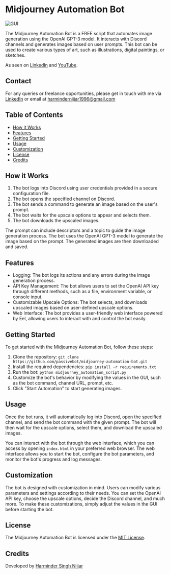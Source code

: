 # Midjourney Automation Bot

![GUI](https://github.com/passivebot/midjourney-automation-bot/blob/8efd67a4e6e09b844db6da809469fbe26e90a60f/chrome_zrfWeRJEmB.png)

The Midjourney Automation Bot is a FREE script that automates image generation using the OpenAI GPT-3 model. It interacts with Discord channels and generates images based on user prompts. This bot can be used to create various types of art, such as illustrations, digital paintings, or sketches.

As seen on [LinkedIn](https://www.linkedin.com/posts/harmindersinghnijjar_sikhism-sikhi-punjab-activity-7058192758297022464-CPs6?utm_source=share&utm_medium=member_desktop) and [YouTube](https://www.youtube.com/watch?v=IJ0jNhrKQ34).

## Contact

For any queries or freelance opportunities, please get in touch with me via [LinkedIn](https://www.linkedin.com/in/harmindersinghnijjar/) or email at harmindernijjar1996@gmail.com

## Table of Contents

- [How it Works](#how-it-works)
- [Features](#features)
- [Getting Started](#getting-started)
- [Usage](#usage)
- [Customization](#customization)
- [License](#license)
- [Credits](#credits)

## How it Works

1. The bot logs into Discord using user credentials provided in a secure configuration file.
2. The bot opens the specified channel on Discord.
3. The bot sends a command to generate an image based on the user's prompt.
4. The bot waits for the upscale options to appear and selects them.
5. The bot downloads the upscaled images.

The prompt can include descriptors and a topic to guide the image generation process. The bot uses the OpenAI GPT-3 model to generate the image based on the prompt. The generated images are then downloaded and saved.

## Features

- Logging: The bot logs its actions and any errors during the image generation process.
- API Key Management: The bot allows users to set the OpenAI API key through different methods, such as a file, environment variable, or console input.
- Customizable Upscale Options: The bot selects, and downloads upscaled images based on user-defined upscale options.
- Web Interface: The bot provides a user-friendly web interface powered by Eel, allowing users to interact with and control the bot easily.

## Getting Started

To get started with the Midjourney Automation Bot, follow these steps:

1. Clone the repository: `git clone https://github.com/passivebot/midjourney-automation-bot.git`
2. Install the required dependencies: `pip install -r requirements.txt`
3. Run the bot: `python midjourney_automation_script.py`
4. Customize the bot's behavior by modifying the values in the GUI, such as the bot command, channel URL, prompt, etc.
5. Click "Start Automation" to start generating images.

## Usage

Once the bot runs, it will automatically log into Discord, open the specified channel, and send the bot command with the given prompt. The bot will then wait for the upscale options, select them, and download the upscaled images.

You can interact with the bot through the web interface, which you can access by opening `index.html` in your preferred web browser. The web interface allows you to start the bot, configure the bot parameters, and monitor the bot's progress and log messages.

## Customization

The bot is designed with customization in mind. Users can modify various parameters and settings according to their needs. You can set the OpenAI API key, choose the upscale options, decide the Discord channel, and much more. To make these customizations, simply adjust the values in the GUI before starting the bot.

## License

The Midjourney Automation Bot is licensed under the [MIT License](https://github.com/passivebot/midjourney-automation-bot/blob/main/LICENSE).

## Credits

Developed by [Harminder Singh Nijjar](https://github.com/harmindersinghnijjar)






